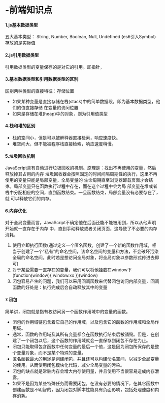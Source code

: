 # -前端知识点
#### 1.js基本数据类型
五大基本类型： String, Number, Boolean, Null, Undefined (es6引入Symbol) 存放的是实际值
#### 2.js引用数据类型
引用数据类型的变量保存的是对它的引用。即指针，
#### 3.基本数据类型和引用数据类型的区别
区别两种类型的直接特征：存储位置
* 如果某种变量是直接存储在栈(stack)中的简单数据段，即为基本数据类型，他们的值直接存储
在变量的访问位置
* 如果是存储在堆(heap)中的对象，则为引用值类型
#### 4.栈和堆的区别
* 栈的空间小，但是可以被解释器直接检索，响应速度快。
* 堆空间大，但不能被程序栈直接检索，响应速度稍慢。
#### 5.垃圾回收机制
JavaScript具有自动进行垃圾回收的机制。原理是：找出不再使用的变量，然后释放掉其占用的内存
垃圾回收器会按照固定的时间间隔周期性的执行，这里不再使用的变量只能是局部变量，全局变量的
生命周期直至浏览器卸载页面才会结束。局部变量只在函数执行过程中存在，而在这个过程中会为局
部变量在堆或者栈中分配相应的空间，直到函数结束。一旦函数结束，局部变量没有必要存在了，就
可以释放它们的内存。
#### 6.内存优化
对于全局变量而言，JavaScript不确定他在后面还能不能被用到，所以从他声明开始就一直存在于内存
中，直到手动释放或者关闭页面，这导致了不必要的内存消耗，
1. 使用立即执行函数(通过定义一个匿名函数，创建了一个新的函数作用域，相当于创建了一个“私有”的命名空间，该命名空间的变量和方法，不会破坏污染全局的命名空间。此时若是想访问全局对象，将全局对象以参数形式传进去即可)
2. 对于某些需要一直存在的变量，我们可以将他挂载在window下
	(function(window){
	    window.xx
	 })(window)
3. 闭包容易产生的问题，我们可以采用回调函数来代替闭包访问内部变量，回调函数的好处是：执行完成后会自动释放其中的变量
#### 7.闭包
简单讲，闭包就是指有权访问另一个函数作用域中的变量的函数。
* 闭包的作用域链包含着它自己的作用域，以及包含它的函数的作用域和全局作用域。
* 通常，函数的作用域及其所有变量都会在函数执行结束后被销毁。但是，在创建了一个闭包以后，这个函数的作用域就会一直保存到闭包不存在为止。
* 闭包只能取得包含函数中任何变量的最后一个值，这是因为闭包所保存的是整个变量对象，而不是某个特殊的变量。
* 匿名函数最大的用途是创建闭包，并且还可以构建命名空间，以减少全局变量的使用。从而使用闭包模块化代码，减少全局变量的污染。
* 闭包的缺点就是常驻内存会增大内存使用量，并且使用不当很容易造成内存泄露。
* 如果不是因为某些特殊任务而需要闭包，在没有必要的情况下，在其它函数中创建函数是不明智的，因为闭包对脚本性能具有负面影响，包括处理速度和内存消耗。